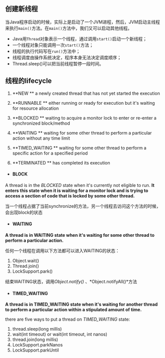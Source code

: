 ## 创建新线程

当Java程序启动的时候，实际上是启动了一个JVM进程，然后，JVM启动主线程来执行`main()`方法。在`main()`方法中，我们又可以启动其他线程。

- Java用`Thread`对象表示一个线程，通过调用`start()`启动一个新线程；
- 一个线程对象只能调用一次`start()`方法；
- 线程的执行代码写在`run()`方法中；
- 线程调度由操作系统决定，程序本身无法决定调度顺序；
- Thread.sleep()可以把当前线程暂停一段时间。



## 线程的lifecycle

1. **NEW ** a newly created thread that has not yet started the execution

2. **RUNNABLE ** either running or ready for execution but it's waiting for resource allocation

3. **BLOCKED ** waiting to acquire a monitor lock to enter or re-enter a synchronized block/method

4. **WAITING ** waiting for some other thread to perform a particular action without any time limit

5. **TIMED_WAITING ** waiting for some other thread to perform a specific action for a specified period

6. **TERMINATED ** has completed its execution

   

- #### BLOCK

A thread is in the *BLOCKED* state when it's currently not eligible to run. **It enters this state when it is waiting for a monitor lock and is trying to access a section of code that is locked by some other thread.**

当一个线程占据了当前synchronize的方法，另一个线程去访问这个方法的时候，会出现block的状态

- #### WAITING

**A thread is in WAITING state when it's waiting for some other thread to perform a particular action.**

任何一个线程在调用以下方法都可以进入WAITING的状态：

1. Object.wait()
2. Thread.join()
3. LockSupport.park()

结束WAITING状态，调用*Object.notify()* 、*Object.notifyAll()*方法

- #### TIMED_WAITING

**A thread is in TIMED_WAITING state when it's waiting for another thread to perform a particular action within a stipulated amount of time.**

there are five ways to put a thread on *TIMED_WAITING* state:

1. thread.sleep(long millis)
2. wait(int timeout) or wait(int timeout, int nanos)
3. thread.join(long millis)
4. LockSupport.parkNanos
5. LockSupport.parkUntil
